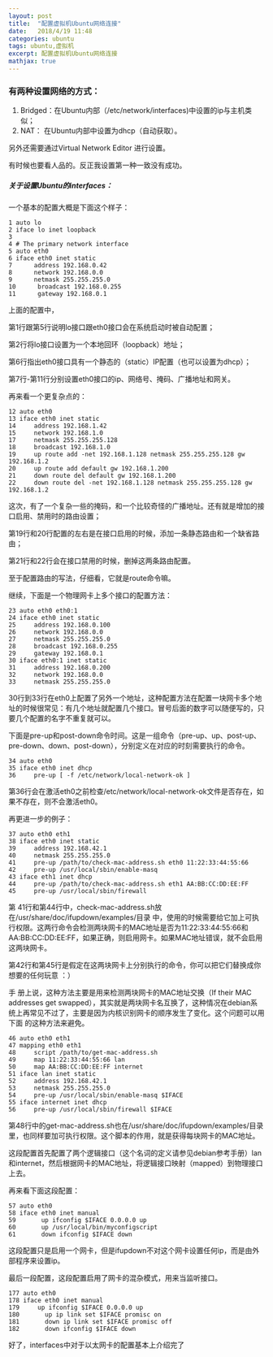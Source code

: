 ```yaml
---
layout: post
title:  "配置虚拟机Ubuntu网络连接"
date:   2018/4/19 11:48
categories: ubuntu
tags: ubuntu,虚拟机
excerpt: 配置虚拟机Ubuntu网络连接
mathjax: true
---
```

### 有两种设置网络的方式：
1. Bridged：在Ubuntu内部（/etc/network/interfaces)中设置的ip与主机类似；
2. NAT： 在Ubuntu内部中设置为dhcp（自动获取）。 

另外还需要通过Virtual Network Editor 进行设置。

有时候也要看人品的。反正我设置第一种一致没有成功。 

 

##### 关于设置Ubuntu的interfaces：

 

一个基本的配置大概是下面这个样子： 

```shell
1 auto lo
2 iface lo inet loopback
3 
4 # The primary network interface
5 auto eth0
6 iface eth0 inet static
7      address 192.168.0.42
8      network 192.168.0.0
9      netmask 255.255.255.0
10      broadcast 192.168.0.255
11      gateway 192.168.0.1
```
上面的配置中，

第1行跟第5行说明lo接口跟eth0接口会在系统启动时被自动配置；

第2行将lo接口设置为一个本地回环（loopback）地址；

第6行指出eth0接口具有一个静态的（static）IP配置（也可以设置为dhcp）；

第7行-第11行分别设置eth0接口的ip、网络号、掩码、广播地址和网关。

再来看一个更复杂点的：
```shell
12 auto eth0
13 iface eth0 inet static
14     address 192.168.1.42
15     network 192.168.1.0
17     netmask 255.255.255.128
18     broadcast 192.168.1.0
19     up route add -net 192.168.1.128 netmask 255.255.255.128 gw 192.168.1.2
20     up route add default gw 192.168.1.200
21     down route del default gw 192.168.1.200
22     down route del -net 192.168.1.128 netmask 255.255.255.128 gw 192.168.1.2
```
这次，有了一个复杂一些的掩码，和一个比较奇怪的广播地址。还有就是增加的接口启用、禁用时的路由设置；

第19行和20行配置的左右是在接口启用的时候，添加一条静态路由和一个缺省路由；

第21行和22行会在接口禁用的时候，删掉这两条路由配置。

至于配置路由的写法，仔细看，它就是route命令嘛。

继续，下面是一个物理网卡上多个接口的配置方法：
```shell
23 auto eth0 eth0:1
24 iface eth0 inet static
25     address 192.168.0.100
26     network 192.168.0.0
27     netmask 255.255.255.0
28     broadcast 192.168.0.255
29     gateway 192.168.0.1
30 iface eth0:1 inet static
31     address 192.168.0.200
32     network 192.168.0.0
33     netmask 255.255.255.0
```
30行到33行在eth0上配置了另外一个地址，这种配置方法在配置一块网卡多个地址的时候很常见：有几个地址就配置几个接口。冒号后面的数字可以随便写的，只要几个配置的名字不重复就可以。

下面是pre-up和post-down命令时间。这是一组命令（pre-up、up、post-up、pre-down、down、post-down），分别定义在对应的时刻需要执行的命令。
```shell
34 auto eth0
35 iface eth0 inet dhcp
36     pre-up [ -f /etc/network/local-network-ok ]
```
第36行会在激活eth0之前检查/etc/network/local-network-ok文件是否存在，如果不存在，则不会激活eth0。

再更进一步的例子：
```shell
37 auto eth0 eth1
38 iface eth0 inet static
39     address 192.168.42.1
40     netmask 255.255.255.0
41     pre-up /path/to/check-mac-address.sh eth0 11:22:33:44:55:66
42     pre-up /usr/local/sbin/enable-masq
43 iface eth1 inet dhcp
44     pre-up /path/to/check-mac-address.sh eth1 AA:BB:CC:DD:EE:FF
45     pre-up /usr/local/sbin/firewall
```
第 41行和第44行中，check-mac-address.sh放在/usr/share/doc/ifupdown/examples/目录 中，使用的时候需要给它加上可执行权限。这两行命令会检测两块网卡的MAC地址是否为11:22:33:44:55:66和 AA:BB:CC:DD:EE:FF，如果正确，则启用网卡。如果MAC地址错误，就不会启用这两块网卡。

第42行和第45行是假定在这两块网卡上分别执行的命令，你可以把它们替换成你想要的任何玩意 ：）

手 册上说，这种方法主要是用来检测两块网卡的MAC地址交换（If their MAC addresses get swapped），其实就是两块网卡名互换了，这种情况在debian系统上再常见不过了，主要是因为内核识别网卡的顺序发生了变化。这个问题可以用下面 的这种方法来避免。
```shell
46 auto eth0 eth1
47 mapping eth0 eth1
48     script /path/to/get-mac-address.sh
49     map 11:22:33:44:55:66 lan
50     map AA:BB:CC:DD:EE:FF internet
51 iface lan inet static
52     address 192.168.42.1
53     netmask 255.255.255.0
54     pre-up /usr/local/sbin/enable-masq $IFACE
55 iface internet inet dhcp
56     pre-up /usr/local/sbin/firewall $IFACE
```
第48行中的get-mac-address.sh也在/usr/share/doc/ifupdown/examples/目录里，也同样要加可执行权限。这个脚本的作用，就是获得每块网卡的MAC地址。

这段配置首先配置了两个逻辑接口（这个名词的定义请参见debian参考手册）lan和internet，然后根据网卡的MAC地址，将逻辑接口映射（mapped）到物理接口上去。

再来看下面这段配置：
```shell
57 auto eth0  
58 iface eth0 inet manual  
59       up ifconfig $IFACE 0.0.0.0 up  
60       up /usr/local/bin/myconfigscript  
61       down ifconfig $IFACE down
```
这段配置只是启用一个网卡，但是ifupdown不对这个网卡设置任何ip，而是由外部程序来设置ip。

最后一段配置，这段配置启用了网卡的混杂模式，用来当监听接口。
```shell
177 auto eth0
178 iface eth0 inet manual
179     up ifconfig $IFACE 0.0.0.0 up
180       up ip link set $IFACE promisc on
181       down ip link set $IFACE promisc off
182       down ifconfig $IFACE down
```
好了，interfaces中对于以太网卡的配置基本上介绍完了